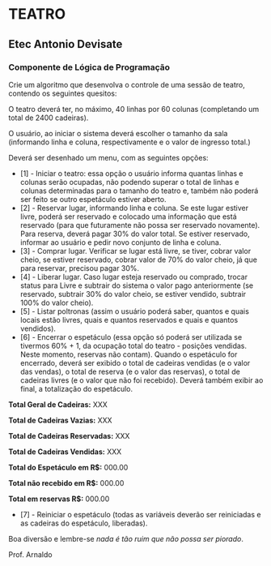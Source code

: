 # TEATRO

## Etec Antonio Devisate

### Componente de Lógica de Programação

Crie um algoritmo que desenvolva o controle de uma sessão de teatro, contendo os seguintes quesitos:

O teatro deverá ter, no máximo, 40 linhas por 60 colunas (completando um total de 2400 cadeiras).

O usuário, ao iniciar o sistema deverá escolher o tamanho da sala (informando linha e coluna, respectivamente e o valor de ingresso total.)

Deverá ser desenhado um menu, com as seguintes opções:
- [1] - Iniciar o teatro: essa opção o usuário informa quantas linhas e colunas serão ocupadas, não podendo superar o total de linhas e colunas determinadas para o tamanho do teatro e, também não poderá ser feito se outro espetáculo estiver aberto.
- [2] - Reservar lugar, informando linha e coluna. Se este lugar estiver livre, poderá ser reservado e colocado uma informação que está reservado (para que futuramente não possa ser reservado novamente). Para reserva, deverá pagar 30% do valor total. Se estiver reservado, informar ao usuário e pedir novo conjunto de linha e coluna.
- [3] - Comprar lugar. Verificar se lugar está livre, se tiver, cobrar valor cheio, se estiver reservado, cobrar valor de 70% do valor cheio, já que para reservar, precisou pagar 30%.
- [4] - Liberar lugar. Caso lugar esteja reservado ou comprado, trocar status para Livre e subtrair do sistema o valor pago anteriormente (se reservado, subtrair 30% do valor cheio, se estiver vendido, subtrair 100% do valor cheio).
- [5] - Listar poltronas (assim o usuário poderá saber, quantos e quais locais estão livres, quais e quantos reservados e quais e quantos vendidos).
- [6] - Encerrar o espetáculo (essa opção só poderá ser utilizada se tivermos 60% + 1, da ocupação total do teatro - posições vendidas. Neste momento, reservas não contam). Quando o espetáculo for encerrado, deverá ser exibido o total de cadeiras vendidas (e o valor das vendas), o total de reserva (e o valor das reservas), o total de cadeiras livres (e o valor que não foi recebido). Deverá também exibir ao final, a totalização do espetáculo. 

**Total Geral de Cadeiras:** XXX

**Total de Cadeiras Vazias:** XXX

**Total de Cadeiras Reservadas:** XXX

**Total de Cadeiras Vendidas:** XXX

**Total do Espetáculo em R$:** 000.00

**Total não recebido em R$:** 000.00

**Total em reservas R$:** 000.00
- [7] - Reiniciar o espetáculo (todas as variáveis deverão ser reiniciadas e as cadeiras do espetáculo, liberadas).

Boa diversão e lembre-se _nada é tão ruim que não possa ser piorado_.

Prof. Arnaldo